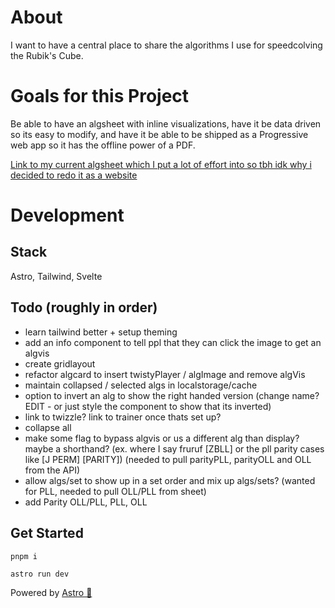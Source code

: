 # About
I want to have a central place to share the algorithms I use for speedcolving the Rubik's Cube.

# Goals for this Project
Be able to have an algsheet with inline visualizations, have it be data driven so its easy to modify, and have it be able to be shipped as a Progressive web app so it has the offline power of a PDF.

[Link to my current algsheet which I put a lot of effort into so tbh idk why i decided to redo it as a website](https://docs.google.com/spreadsheets/d/1L0iR5AyRh2sTWymHSD2MiTJXzl8IoxGzyuRgqEhttSs/edit#gid=1313953242)

# Development

## Stack

Astro, Tailwind, Svelte

## Todo (roughly in order)

- learn tailwind better + setup theming
- add an info component to tell ppl that they can click the image to get an algvis
- create gridlayout
- refactor algcard to insert twistyPlayer / algImage and remove algVis
- maintain collapsed / selected algs in localstorage/cache
- option to invert an alg to show the right handed version (change name? EDIT - or just style the component to show that its inverted)
- link to twizzle? link to trainer once thats set up?
- collapse all
- make some flag to bypass algvis or us a different alg than display? maybe a shorthand?
(ex. where I say fruruf [ZBLL] or the pll parity cases like [J PERM] [PARITY])
(needed to pull parityPLL, parityOLL and OLL from the API)
- allow algs/set to show up in a set order and mix up algs/sets? (wanted for PLL, needed to pull OLL/PLL from sheet)
- add Parity OLL/PLL, PLL, OLL



## Get Started

```
pnpm i

astro run dev
```




Powered by [Astro 🚀](https://astro.build)

